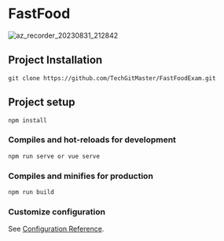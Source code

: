 # FastFood
![az_recorder_20230831_212842](https://github.com/TechGitMaster/FastFoodExam/assets/52535645/07796587-6894-408b-a43a-0bcad6ddefd9)

## Project Installation
```
git clone https://github.com/TechGitMaster/FastFoodExam.git
```

## Project setup
```
npm install
```

### Compiles and hot-reloads for development
```
npm run serve or vue serve
```

### Compiles and minifies for production
```
npm run build
```

### Customize configuration
See [Configuration Reference](https://cli.vuejs.org/config/).
